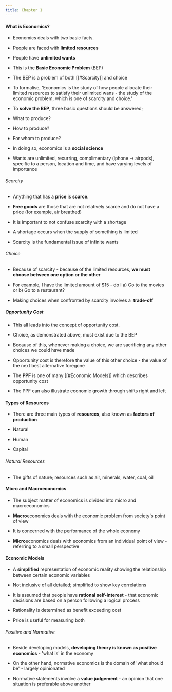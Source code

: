 ```yaml
---
title: Chapter 1
---
```


#### What is Economics?

- Economics deals with two basic facts.

- People are faced with **limited resources**

- People have **unlimited wants**

- This is the **Basic Economic Problem** (BEP)

- The BEP is a problem of both [[#Scarcity]] and choice

- To formalise, 'Economics is the study of how people allocate their limited resources to satisfy their unlimited wans - the study of the economic problem, which is one of scarcity and choice.'

- To **solve the BEP**, three basic questions should be answered;

- What to produce?

- How to produce?

- For whom to produce?

- In doing so, economics is a **social science**

- Wants are unlimited, recurring, complimentary (iphone -> airpods), specific to a person, location and time, and have varying levels of importance

###### Scarcity

- Anything that has a **price** is **scarce**.

- **Free goods** are those that are not relatively scarce and do not have a price (for example, air breathed)

- It is important to not confuse scarcity with a shortage

- A shortage occurs when the supply of something is limited

- Scarcity is the fundamental issue of infinite wants

###### Choice

- Because of scarcity - because of the limited resources, **we must choose between one option or the other**

- For example, I have the limited amount of $15 - do I
	a) Go to the movies or
	b) Go to a restaurant?

- Making choices when confronted by scarcity involves a  **trade-off**

##### Opportunity Cost

- This all leads into the concept of opportunity cost.

- Choice, as demonstrated above, must exist due to the BEP

- Because of this, whenever making a choice, we are sacrificing any other choices we could have made

- Opportunity cost is therefore the value of this other choice - the value of the next best alternative foregone

- The **PPF** is one of many [[#Economic Models]] which describes opportunity cost

- The PPF can also illustrate economic growth through shifts right and left

#### Types of Resources

- There are three main types of **resources**, also known as **factors of production**

- Natural

- Human

- Capital

###### Natural Resources

- The gifts of nature; resources such as air, minerals, water, coal, oil

#### Micro and Macroeconomics

- The subject matter of economics is divided into micro and macroeconomics

- **Macro**economics deals with the economic problem from society's point of view

- It is concerned with the performance of the whole economy

- **Micro**economics deals with economics from an individual point of view - referring to a small perspective

#### Economic Models

- A **simplified** representation of economic reality showing the relationship between certain economic variables

- Not inclusive of all detailed; simplified to show key correlations

- It is assumed that people have **rational self-interest** - that economic decisions are based on a person following a logical process

- Rationality is determined as benefit exceeding cost

- Price is useful for measuring both

###### Positive and Normative

- Beside developing models, **developing theory is known as positive economics** - 'what is' in the economy

- On the other hand, normative economics is the domain of 'what should be' - largely opinionated

- Normative statements involve a **value judgement** - an opinion that one situation is preferable above another